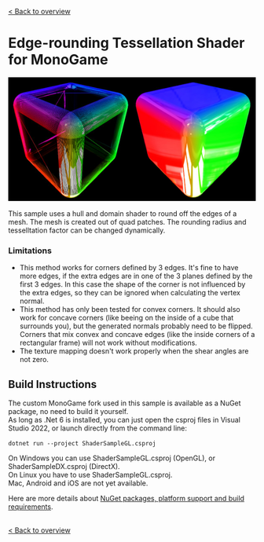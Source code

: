 [< Back to overview](https://github.com/cpt-max/MonoGame-Shader-Samples/tree/overview)

# Edge-rounding Tessellation Shader for MonoGame

![Screenshots](https://github.com/cpt-max/MonoGame-Shader-Samples/blob/overview/Screenshots/EdgeRounding.jpg?raw=true)

This sample uses a hull and domain shader to round off the edges of a mesh. The mesh is created out of quad patches. The rounding radius and tesselltation factor can be changed dynamically.  

### Limitations
- This method works for corners defined by 3 edges. It's fine to have more edges, if the extra edges are in one of the 3 planes defined by the first 3 edges. In this case the shape of the corner is not influenced by the extra edges, so they can be ignored when calculating the vertex normal.
- This method has only been tested for convex corners. It should also work for concave corners (like beeing on the inside of a cube that surrounds you), but the generated normals probably need to be flipped. Corners that mix convex and concave edges (like the inside corners of a rectangular frame) will not work without modifications.
- The texture mapping doesn't work properly when the shear angles are not zero.

## Build Instructions
The custom MonoGame fork used in this sample is available as a NuGet package, no need to build it yourself.<br>
As long as .Net 6 is installed, you can just open the csproj files in Visual Studio 2022, or launch directly from the command line:
```
dotnet run --project ShaderSampleGL.csproj
```
On Windows you can use ShaderSampleGL.csproj (OpenGL), or ShaderSampleDX.csproj (DirectX).<br>
On Linux you have to use ShaderSampleGL.csproj.<br>
Mac, Android and iOS are not yet available.

Here are more details about [NuGet packages, platform support and build requirements](https://github.com/cpt-max/Docs/blob/master/Build%20Requirements.md).
<br><br>

[< Back to overview](https://github.com/cpt-max/MonoGame-Shader-Samples/tree/overview)








